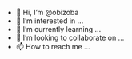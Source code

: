 - 👋 Hi, I’m @obizoba
- 👀 I’m interested in ...
- 🌱 I’m currently learning ...
- 💞️ I’m looking to collaborate on ...
- 📫 How to reach me ...

<!---
obizoba/obizoba is a ✨ special ✨ repository because its `README.md` (this file) appears on your GitHub profile.
You can click the Preview link to take a look at your changes.
--->
